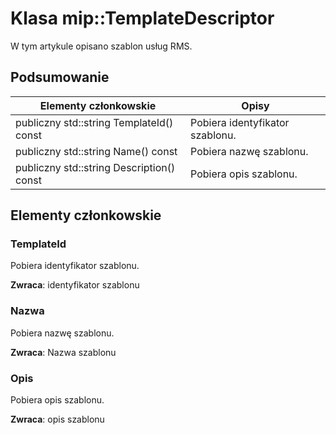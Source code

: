 # <a name="class-miptemplatedescriptor"></a>Klasa mip::TemplateDescriptor 
W tym artykule opisano szablon usług RMS.
  
## <a name="summary"></a>Podsumowanie
 Elementy członkowskie                        | Opisy                                
--------------------------------|---------------------------------------------
 publiczny std::string TemplateId() const  |  Pobiera identyfikator szablonu.
 publiczny std::string Name() const  |  Pobiera nazwę szablonu.
 publiczny std::string Description() const  |  Pobiera opis szablonu.
  
## <a name="members"></a>Elementy członkowskie
  
### <a name="templateid"></a>TemplateId
Pobiera identyfikator szablonu.

  
**Zwraca**: identyfikator szablonu
  
### <a name="name"></a>Nazwa
Pobiera nazwę szablonu.

  
**Zwraca**: Nazwa szablonu
  
### <a name="description"></a>Opis
Pobiera opis szablonu.

  
**Zwraca**: opis szablonu